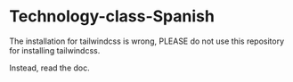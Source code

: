 # Technology-class-Spanish
The installation for tailwindcss is wrong, PLEASE do not use this repository for installing tailwindcss.

Instead, read the doc.
